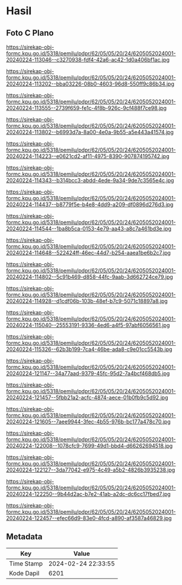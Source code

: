 # Hasil

## Foto C Plano

https://sirekap-obj-formc.kpu.go.id/5318/pemilu/pdpr/62/05/05/20/24/6205052024001-20240224-113046--c3270938-fdf4-42a6-ac42-1d0a406bf1ac.jpg

https://sirekap-obj-formc.kpu.go.id/5318/pemilu/pdpr/62/05/05/20/24/6205052024001-20240224-113202--bba03226-08b0-4603-96d8-550ff9c86b34.jpg

https://sirekap-obj-formc.kpu.go.id/5318/pemilu/pdpr/62/05/05/20/24/6205052024001-20240224-113555--2739f659-fe1c-4f8b-926c-9cf488f7ce98.jpg

https://sirekap-obj-formc.kpu.go.id/5318/pemilu/pdpr/62/05/05/20/24/6205052024001-20240224-113802--b6993d7a-8a00-4e0a-9b55-a5e443a41574.jpg

https://sirekap-obj-formc.kpu.go.id/5318/pemilu/pdpr/62/05/05/20/24/6205052024001-20240224-114223--e0621cd2-af11-4975-8390-907874195742.jpg

https://sirekap-obj-formc.kpu.go.id/5318/pemilu/pdpr/62/05/05/20/24/6205052024001-20240224-114343--b314bcc3-abdd-4ede-9a34-9de7c3565e4c.jpg

https://sirekap-obj-formc.kpu.go.id/5318/pemilu/pdpr/62/05/05/20/24/6205052024001-20240224-114437--b8779f5e-b4e8-4dd9-a209-df0896d276d3.jpg

https://sirekap-obj-formc.kpu.go.id/5318/pemilu/pdpr/62/05/05/20/24/6205052024001-20240224-114544--1ba8b5ca-0153-4e79-aa43-a8c7a461bd3e.jpg

https://sirekap-obj-formc.kpu.go.id/5318/pemilu/pdpr/62/05/05/20/24/6205052024001-20240224-114648--522424ff-46ec-44d7-b254-aaea1be6b2c7.jpg

https://sirekap-obj-formc.kpu.go.id/5318/pemilu/pdpr/62/05/05/20/24/6205052024001-20240224-114802--5c91b469-d858-44fc-9aab-3d662724ce79.jpg

https://sirekap-obj-formc.kpu.go.id/5318/pemilu/pdpr/62/05/05/20/24/6205052024001-20240224-114928--d1cdf06b-103b-48ef-b7c9-5071c18897a8.jpg

https://sirekap-obj-formc.kpu.go.id/5318/pemilu/pdpr/62/05/05/20/24/6205052024001-20240224-115040--25553191-9336-4ed6-a4f5-97abf6056561.jpg

https://sirekap-obj-formc.kpu.go.id/5318/pemilu/pdpr/62/05/05/20/24/6205052024001-20240224-115326--62b3b199-7ca4-46be-ada8-c9e01cc5543b.jpg

https://sirekap-obj-formc.kpu.go.id/5318/pemilu/pdpr/62/05/05/20/24/6205052024001-20240224-121147--34a77aad-9379-45fc-95d2-7a4bcf468db5.jpg

https://sirekap-obj-formc.kpu.go.id/5318/pemilu/pdpr/62/05/05/20/24/6205052024001-20240224-121457--5fbb21a2-acfc-4874-aece-01b0fb9c5d92.jpg

https://sirekap-obj-formc.kpu.go.id/5318/pemilu/pdpr/62/05/05/20/24/6205052024001-20240224-121605--7aee9944-3fec-4b55-976b-bc177a478c70.jpg

https://sirekap-obj-formc.kpu.go.id/5318/pemilu/pdpr/62/05/05/20/24/6205052024001-20240224-122008--1078cfc9-7699-49d1-bbd4-d66262694518.jpg

https://sirekap-obj-formc.kpu.go.id/5318/pemilu/pdpr/62/05/05/20/24/6205052024001-20240224-122127--3da77042-e975-4c49-a5b2-4826b3935238.jpg

https://sirekap-obj-formc.kpu.go.id/5318/pemilu/pdpr/62/05/05/20/24/6205052024001-20240224-122250--9b44d2ac-b7e2-41ab-a2dc-dc6cc17fbed7.jpg

https://sirekap-obj-formc.kpu.go.id/5318/pemilu/pdpr/62/05/05/20/24/6205052024001-20240224-122457--efec66d9-83e0-4fcd-a890-af3587a46829.jpg


## Metadata

| Key        | Value               |
| ---------- | ------------------- |
| Time Stamp | 2024-02-24 22:33:55 |
| Kode Dapil | 6201                |



